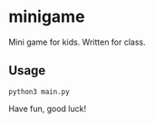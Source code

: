 # minigame
Mini game for kids. Written for class.

## Usage

```
python3 main.py
```
Have fun, good luck!
